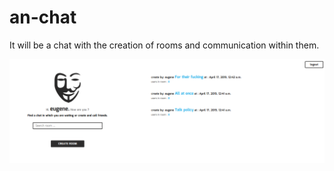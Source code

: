# an-chat
It will be a chat with the creation of rooms and communication within them.


![](https://github.com/YauheniRusinchuk/an-chat/blob/master/anchat.png)
